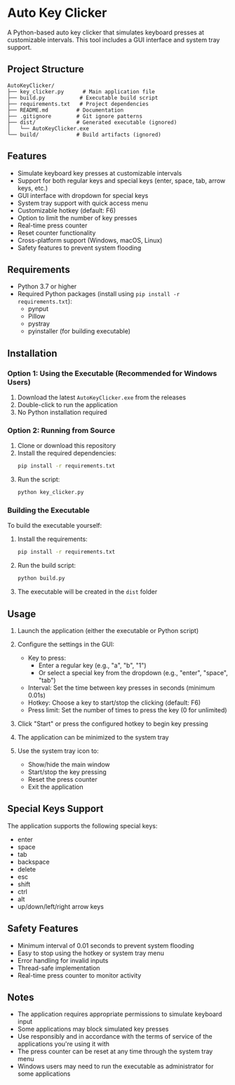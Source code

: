# Auto Key Clicker

A Python-based auto key clicker that simulates keyboard presses at customizable intervals. This tool includes a GUI interface and system tray support.

## Project Structure

```
AutoKeyClicker/
├── key_clicker.py      # Main application file
├── build.py           # Executable build script
├── requirements.txt   # Project dependencies
├── README.md         # Documentation
├── .gitignore        # Git ignore patterns
├── dist/             # Generated executable (ignored)
│   └── AutoKeyClicker.exe
└── build/            # Build artifacts (ignored)
```

## Features

- Simulate keyboard key presses at customizable intervals
- Support for both regular keys and special keys (enter, space, tab, arrow keys, etc.)
- GUI interface with dropdown for special keys
- System tray support with quick access menu
- Customizable hotkey (default: F6)
- Option to limit the number of key presses
- Real-time press counter
- Reset counter functionality
- Cross-platform support (Windows, macOS, Linux)
- Safety features to prevent system flooding

## Requirements

- Python 3.7 or higher
- Required Python packages (install using `pip install -r requirements.txt`):
  - pynput
  - Pillow
  - pystray
  - pyinstaller (for building executable)

## Installation

### Option 1: Using the Executable (Recommended for Windows Users)

1. Download the latest `AutoKeyClicker.exe` from the releases
2. Double-click to run the application
3. No Python installation required

### Option 2: Running from Source

1. Clone or download this repository
2. Install the required dependencies:
   ```bash
   pip install -r requirements.txt
   ```
3. Run the script:
   ```bash
   python key_clicker.py
   ```

### Building the Executable

To build the executable yourself:

1. Install the requirements:
   ```bash
   pip install -r requirements.txt
   ```

2. Run the build script:
   ```bash
   python build.py
   ```

3. The executable will be created in the `dist` folder

## Usage

1. Launch the application (either the executable or Python script)

2. Configure the settings in the GUI:
   - Key to press: 
     - Enter a regular key (e.g., "a", "b", "1")
     - Or select a special key from the dropdown (e.g., "enter", "space", "tab")
   - Interval: Set the time between key presses in seconds (minimum 0.01s)
   - Hotkey: Choose a key to start/stop the clicking (default: F6)
   - Press limit: Set the number of times to press the key (0 for unlimited)

3. Click "Start" or press the configured hotkey to begin key pressing
4. The application can be minimized to the system tray
5. Use the system tray icon to:
   - Show/hide the main window
   - Start/stop the key pressing
   - Reset the press counter
   - Exit the application

## Special Keys Support

The application supports the following special keys:
- enter
- space
- tab
- backspace
- delete
- esc
- shift
- ctrl
- alt
- up/down/left/right arrow keys

## Safety Features

- Minimum interval of 0.01 seconds to prevent system flooding
- Easy to stop using the hotkey or system tray menu
- Error handling for invalid inputs
- Thread-safe implementation
- Real-time press counter to monitor activity

## Notes

- The application requires appropriate permissions to simulate keyboard input
- Some applications may block simulated key presses
- Use responsibly and in accordance with the terms of service of the applications you're using it with
- The press counter can be reset at any time through the system tray menu
- Windows users may need to run the executable as administrator for some applications 